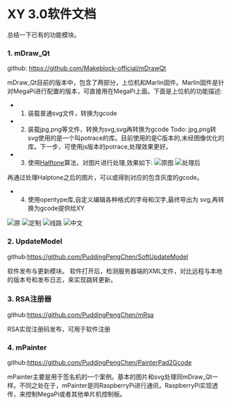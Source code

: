 
# XY 3.0软件文档


总结一下已有的功能模块。

### 1. mDraw_Qt
github: https://github.com/Makeblock-official/mDrawQt

mDraw_Qt目前的版本中，包含了两部分，上位机和Marlin固件。Marlin固件是针对MegaPi进行配置的版本，可直接用在MegaPi上面。下面是上位机的功能描述:

- 1. 装载普通svg文件，转换为gcode

- 2. 装载jpg,png等文件，转换为svg,svg再转换为gcode
     Todo:  jpg,png转svg使用的是一个叫potrace的库。目前使用的是C版本的,未经图像优化的库。下一步，可使用js版本的potrace,处理效果更好。

- 3. 使用[Halftone](http://www.cse.cuhk.edu.hk/~ttwong/papers/structurehalftone/structurehalftone.html)算法，对图片进行处理,效果如下:
 ![原图][1]  ![处理后][2]

再通过处理Halptone之后的图片，可以或得到对应的包含灰度的gcode。

- 4. 使用opentype库,自定义编辑各种格式的字母和汉字,最终导出为      svg,再转换为gcode提供给XY

![原][3]
![定制][4]
![线路][5]
![中文][6]

### 2. UpdateModel
github:https://github.com/PuddingPengChen/SoftUpdateModel

软件发布与更新模块。
软件打开后，检测服务器端的XML文件，对比远程与本地的版本号和发布日志，来实现跳转更新。

### 3. RSA注册器
github:https://github.com/PuddingPengChen/mRsa

RSA实现注册码发布，可用于软件注册

### 4. mPainter
github:https://github.com/PuddingPengChen/PainterPad2Gcode

mPainter主要是用于签名机的一个案例。基本的图片和svg处理同mDraw_Qt一样。不同之处在于，mPainter是同RaspberryPi进行通讯，RaspberryPi实现透传，来控制MegaPi或者其他单片机控制板。

  [1]: ./images/temp.png "temp.png"
  [2]: ./images/hi.png "hi.png"
  [3]: ./images/ma.png "ma.png"
  [4]: ./images/ma2.png "ma2.png"
  [5]: ./images/ma3.png "ma3.png"
  [6]: ./images/make.png "make.png"
